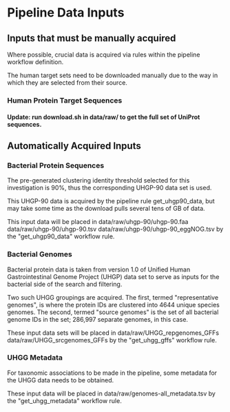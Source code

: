 # Pipeline Data Inputs

## Inputs that must be manually acquired

Where possible, crucial data is acquired via rules within the pipeline workflow
definition. 

The human target sets need to be downloaded manually due to the way in which they
are selected from their source.

### Human Protein Target Sequences

#### Update: run download.sh in data/raw/ to get the full set of UniProt sequences.
 
## Automatically Acquired Inputs

### Bacterial Protein Sequences

The pre-generated clustering identity threshold selected for this investigation
is 90%, thus the corresponding UHGP-90 data set is used.

This UHGP-90 data is acquired by the pipeline rule get_uhgp90_data, but may
take some time as the download pulls several tens of GB of data.

This input data will be placed in data/raw/uhgp-90/uhgp-90.faa
                                  data/raw/uhgp-90/uhgp-90.tsv
                                  data/raw/uhgp-90/uhgp-90_eggNOG.tsv
by the "get_uhgp90_data" workflow rule.

### Bacterial Genomes

Bacterial protein data is taken from version 1.0 of Unified Human
Gastrointestinal Genome Project (UHGP) data set to serve as inputs for the
bacterial side of the search and filtering. 

Two such UHGG groupings are acquired. The first, termed "representative
genomes", is where the protein IDs are clustered into 4644 unique species
genomes.  The second, termed "source genomes" is the set of all bacterial
genome IDs in the set; 286,997 separate genomes, in this case.

These input data sets will be placed in data/raw/UHGG_repgenomes_GFFs
                                        data/raw/UHGG_srcgenomes_GFFs
by the "get_uhgg_gffs" workflow rule.

### UHGG Metadata

For taxonomic associations to be made in the pipeline, some metadata for the UHGG data needs to be obtained.

These input data will be placed in data/raw/genomes-all_metadata.tsv
by the "get_uhgg_metadata" workflow rule.


